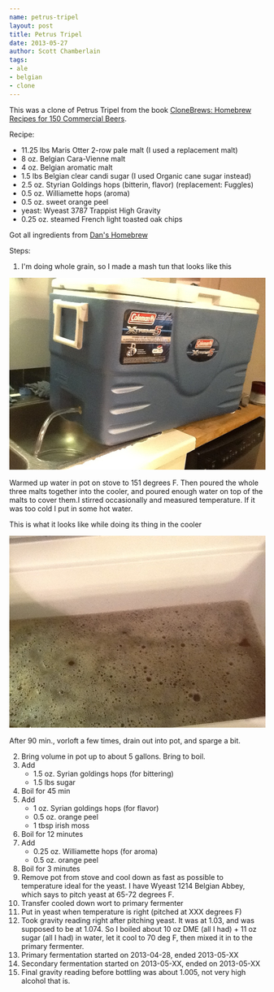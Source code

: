 ```yaml
---
name: petrus-tripel
layout: post
title: Petrus Tripel
date: 2013-05-27
author: Scott Chamberlain
tags: 
- ale
- belgian
- clone
---
```


This was a clone of Petrus Tripel from the book [CloneBrews: Homebrew Recipes for 150 Commercial Beers](http://www.amazon.com/CloneBrews-Homebrew-Recipes-Commercial-Beers/dp/1580170773). 

Recipe:

+ 11.25 lbs Maris Otter 2-row pale malt (I used a replacement malt)
+ 8 oz. Belgian Cara-Vienne malt
+ 4 oz. Belgian aromatic malt
+ 1.5 lbs Belgian clear candi sugar (I used Organic cane sugar instead)
+ 2.5 oz. Styrian Goldings hops (bitterin, flavor) (replacement: Fuggles)
+ 0.5 oz. Williamette hops (aroma)
+ 0.5 oz. sweet orange peel
+ yeast: Wyeast 3787 Trappist High Gravity
+ 0.25 oz. steamed French light toasted oak chips

Got all ingredients from [Dan's Homebrew](http://beermaking.ca/)

Steps:

1. I'm doing whole grain, so I made a mash tun that looks like this

![mashtun](/assets/img/mashtun.jpg)

Warmed up water in pot on stove to 151 degrees F. Then poured the whole three malts together into the cooler, and poured enough water on top of the malts to cover them.I stirred occasionally and measured temperature. If it was too cold I put in some hot water. 

This is what it looks like while doing its thing in the cooler 

![doinitsthing](/assets/img/mashtun_petrus_tripel.jpg)

After 90 min., vorloft a few times, drain out into pot, and sparge a bit. 

2. Bring volume in pot up to about 5 gallons. Bring to boil. 
3. Add 
	+ 1.5 oz. Syrian goldings hops (for bittering)
	+ 1.5 lbs sugar
4. Boil for 45 min
5. Add
	+ 1 oz. Syrian goldings hops (for flavor)
	+ 0.5 oz. orange peel
	+ 1 tbsp irish moss
6. Boil for 12 minutes
7. Add
	+ 0.25 oz. Williamette hops (for aroma)
	+ 0.5 oz. orange peel
8. Boil for 3 minutes
9. Remove pot from stove and cool down as fast as possible to temperature ideal for the yeast. I have Wyeast 1214 Belgian Abbey, which says to pitch yeast at 65-72 degrees F.
10. Transfer cooled down wort to primary fermenter
11. Put in yeast when temperature is right (pitched at XXX degrees F)
12. Took gravity reading right after pitching yeast. It was at 1.03, and was supposed to be at 1.074. So I boiled about 10 oz DME (all I had) + 11 oz sugar (all I had) in water, let it cool to 70 deg F, then mixed it in to the primary fermenter.
12. Primary fermentation started on 2013-04-28, ended 2013-05-XX
13. Secondary fermentation started on 2013-05-XX, ended on 2013-05-XX
14. Final gravity reading before bottling was about 1.005, not very high alcohol that is.